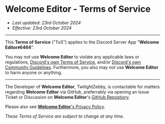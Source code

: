 # Welcome Editor - Terms of Service
- *Last updated: 23rd October 2024*
- *Effective: 23rd October 2024*

---

This **Terms of Service** ("ToS") applies to the Discord Server App "**Welcome Editor`#`6464**".

You may *not* use **Welcome Editor** to violate any applicable laws or regulations, [Discord's own Terms of Service](https://discord.com/terms), and/or [Discord's own Community Guidelines](https://discord.com/guidelines). Furthermore, you also may *not* use **Welcome Editor** to harm anyone or anything.

---

The Developer of **Welcome Editor**, TwilightZebby, is contactable for matters regarding **Welcome Editor** via GitHub, preferrably via opening an Issue Ticket or Discussion on **Welcome Editor**'s [GitHub Repostiory](https://github.com/TwilightZebby/WelcomeEditor).

Please also see [**Welcome Editor**'s Privacy Policy](./PRIVACY.md).

*These Terms of Service are subject to change at any time.*
